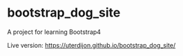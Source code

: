 # bootstrap_dog_site
A project for learning Bootstrap4

Live version:
https://uterdijon.github.io/bootstrap_dog_site/
